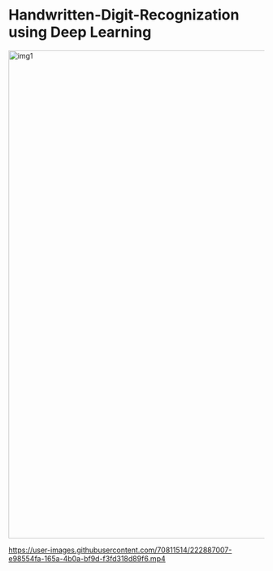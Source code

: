 # Handwritten-Digit-Recognization using Deep Learning


<img width="960" alt="img1" src="https://user-images.githubusercontent.com/70811514/222886314-43a49dda-7916-4db6-88f1-7c2997bd608a.png">


https://user-images.githubusercontent.com/70811514/222887007-e98554fa-165a-4b0a-bf9d-f3fd318d89f6.mp4

